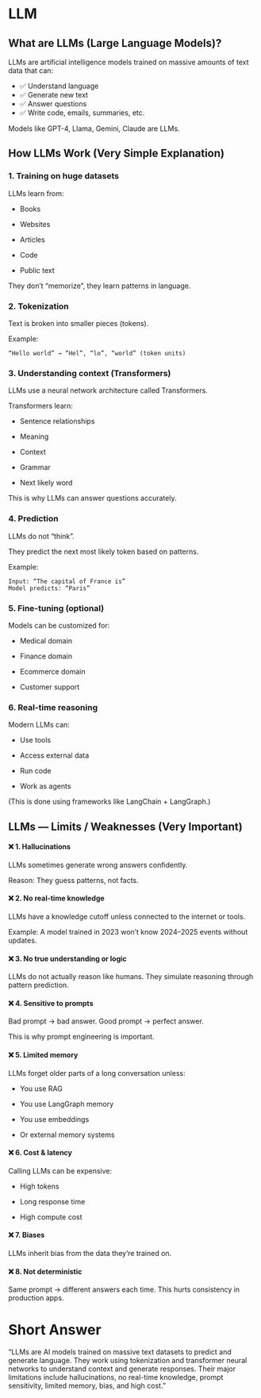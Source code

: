 # LLM
## What are LLMs (Large Language Models)?

LLMs are artificial intelligence models trained on massive amounts of text data that can:

- ✅ Understand language
- ✅ Generate new text
- ✅ Answer questions
- ✅ Write code, emails, summaries, etc.

Models like GPT-4, Llama, Gemini, Claude are LLMs.

## How LLMs Work (Very Simple Explanation)
### 1. Training on huge datasets

LLMs learn from:

- Books

- Websites

- Articles

- Code

- Public text

They don’t “memorize”, they learn patterns in language.

### 2. Tokenization

Text is broken into smaller pieces (tokens).

Example:
```
“Hello world” → “Hel”, “lo”, “world” (token units)
```
### 3. Understanding context (Transformers)

LLMs use a neural network architecture called Transformers.

Transformers learn:

- Sentence relationships

- Meaning

- Context

- Grammar

- Next likely word

This is why LLMs can answer questions accurately.

### 4. Prediction

LLMs do not “think”.

They predict the next most likely token based on patterns.

Example:
```
Input: “The capital of France is”
Model predicts: “Paris”
```
### 5. Fine-tuning (optional)

Models can be customized for:

- Medical domain

- Finance domain

- Ecommerce domain

- Customer support

### 6. Real-time reasoning

Modern LLMs can:

- Use tools

- Access external data

- Run code

- Work as agents

(This is done using frameworks like LangChain + LangGraph.)

## LLMs — Limits / Weaknesses (Very Important)
####  ❌ 1. Hallucinations

LLMs sometimes generate wrong answers confidently.

Reason:
They guess patterns, not facts.

#### ❌ 2. No real-time knowledge

LLMs have a knowledge cutoff unless connected to the internet or tools.

Example:
A model trained in 2023 won’t know 2024–2025 events without updates.

#### ❌ 3. No true understanding or logic

LLMs do not actually reason like humans.
They simulate reasoning through pattern prediction.

#### ❌ 4. Sensitive to prompts

Bad prompt → bad answer.
Good prompt → perfect answer.

This is why prompt engineering is important.

#### ❌ 5. Limited memory

LLMs forget older parts of a long conversation unless:

- You use RAG

- You use LangGraph memory

- You use embeddings

- Or external memory systems

#### ❌ 6. Cost & latency

Calling LLMs can be expensive:

- High tokens

- Long response time

- High compute cost

#### ❌ 7. Biases

LLMs inherit bias from the data they’re trained on.

#### ❌ 8. Not deterministic

Same prompt → different answers each time.
This hurts consistency in production apps.

# Short Answer

“LLMs are AI models trained on massive text datasets to predict and generate language. They work using tokenization and transformer neural networks to understand context and generate responses. Their major limitations include hallucinations, no real-time knowledge, prompt sensitivity, limited memory, bias, and high cost.”
